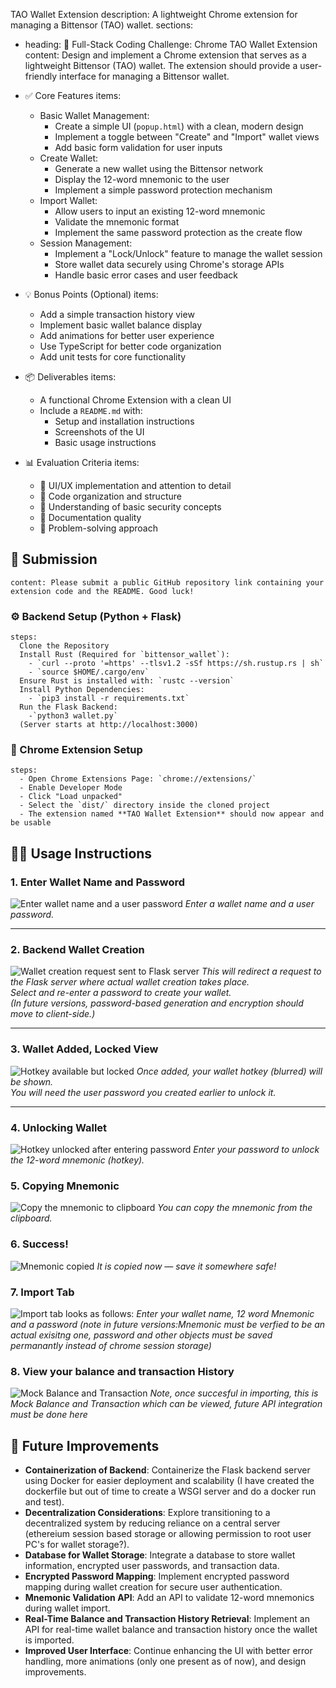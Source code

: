 TAO Wallet Extension
description: A lightweight Chrome extension for managing a Bittensor (TAO) wallet.
sections:
  - heading: 🧪 Full-Stack Coding Challenge: Chrome TAO Wallet Extension
    content: Design and implement a Chrome extension that serves as a lightweight Bittensor (TAO) wallet. The extension should provide a user-friendly interface for managing a Bittensor wallet.

  -  ✅ Core Features
    items:
      - Basic Wallet Management:
          - Create a simple UI (`popup.html`) with a clean, modern design
          - Implement a toggle between "Create" and "Import" wallet views
          - Add basic form validation for user inputs
      - Create Wallet:
          - Generate a new wallet using the Bittensor network
          - Display the 12-word mnemonic to the user
          - Implement a simple password protection mechanism
      - Import Wallet:
          - Allow users to input an existing 12-word mnemonic
          - Validate the mnemonic format
          - Implement the same password protection as the create flow
      - Session Management:
          - Implement a "Lock/Unlock" feature to manage the wallet session
          - Store wallet data securely using Chrome's storage APIs
          - Handle basic error cases and user feedback

  -  💡 Bonus Points (Optional)
    items:
      - Add a simple transaction history view
      - Implement basic wallet balance display
      - Add animations for better user experience
      - Use TypeScript for better code organization
      - Add unit tests for core functionality

  - 📦 Deliverables
    items:
      - A functional Chrome Extension with a clean UI
      - Include a `README.md` with:
        - Setup and installation instructions
        - Screenshots of the UI
        - Basic usage instructions

  -  📊 Evaluation Criteria
    items:
      - 🎨 UI/UX implementation and attention to detail
      - 🧱 Code organization and structure
      - 🧪 Understanding of basic security concepts
      - 📝 Documentation quality
      - 🚀 Problem-solving approach

  ## 🧳 Submission
    content: Please submit a public GitHub repository link containing your extension code and the README. Good luck!

  ### ⚙️ Backend Setup (Python + Flask)
    steps:
      Clone the Repository
      Install Rust (Required for `bittensor_wallet`):
        - `curl --proto '=https' --tlsv1.2 -sSf https://sh.rustup.rs | sh`
        - `source $HOME/.cargo/env`
      Ensure Rust is installed with: `rustc --version`
      Install Python Dependencies: 
        - `pip3 install -r requirements.txt`
      Run the Flask Backend: 
        -`python3 wallet.py` 
      (Server starts at http://localhost:3000)

  ### 🧹 Chrome Extension Setup
    steps:
      - Open Chrome Extensions Page: `chrome://extensions/`
      - Enable Developer Mode
      - Click "Load unpacked"
      - Select the `dist/` directory inside the cloned project
      - The extension named **TAO Wallet Extension** should now appear and be usable


## 🧑‍💻 Usage Instructions

### 1. Enter Wallet Name and Password
![Enter wallet name and a user password](images/1.png)
*Enter a wallet name and a user password.*

---

### 2. Backend Wallet Creation
![Wallet creation request sent to Flask server](images/2.png)
*This will redirect a request to the Flask server where actual wallet creation takes place.  
Select and re-enter a password to create your wallet.  
(In future versions, password-based generation and encryption should move to client-side.)*

---

### 3. Wallet Added, Locked View
![Hotkey available but locked](images/3.png)
*Once added, your wallet hotkey (blurred) will be shown.  
You will need the user password you created earlier to unlock it.*

---

### 4. Unlocking Wallet
![Hotkey unlocked after entering password](images/4.png)
*Enter your password to unlock the 12-word mnemonic (hotkey).*


### 5. Copying Mnemonic
![Copy the mnemonic to clipboard](images/5.png)
*You can copy the mnemonic from the clipboard.*


### 6. Success!
![Mnemonic copied](images/6.png)
*It is copied now — save it somewhere safe!*

### 7. Import Tab
![Import tab looks as follows:](images/7.png)
*Enter your wallet name, 12 word Mnemonic and a password (note in future versions:Mnemonic must be verfied to be an actual exisitng one, password and other objects must be saved permanantly instead of chrome session storage)*


### 8. View your balance and transaction History
![Mock Balance and Transaction](images/8.png)
*Note, once succesful in importing, this is Mock Balance and Transaction which can be viewed, future API integration must be done here*


## 🚀 Future Improvements

- **Containerization of Backend**: Containerize the Flask backend server using Docker for easier deployment and scalability (I have created the dockerfile but out of time to create a WSGI server and do a docker run and test).
- **Decentralization Considerations**: Explore transitioning to a decentralized system by reducing reliance on a central server (ethereium session based storage or allowing permission to root user PC's for wallet storage?).
- **Database for Wallet Storage**: Integrate a database to store wallet information, encrypted user passwords, and transaction data.
- **Encrypted Password Mapping**: Implement encrypted password mapping during wallet creation for secure user authentication.
- **Mnemonic Validation API**: Add an API to validate 12-word mnemonics during wallet import.
- **Real-Time Balance and Transaction History Retrieval**: Implement an API for real-time wallet balance and transaction history once the wallet is imported.
- **Improved User Interface**: Continue enhancing the UI with better error handling, more animations (only one present as of now), and design improvements.



